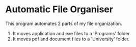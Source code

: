 # Automatic File Organiser 

This program automates 2 parts of my file organization.

1) It moves application and exe files to a 'Programs' folder. 
2) It moves pdf and document files to a 'University' folder. 

